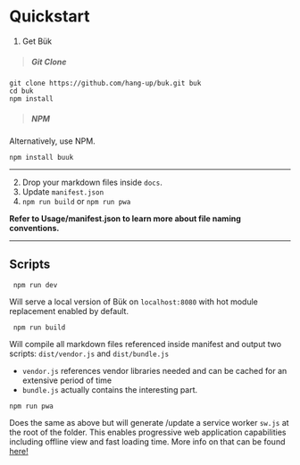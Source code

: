 # Quickstart

1) Get Bük
> ##### Git Clone
```
git clone https://github.com/hang-up/buk.git buk
cd buk
npm install
```

> ##### NPM
Alternatively, use NPM.

```
npm install buuk
```
---

2) Drop your markdown files inside `docs`.
3) Update `manifest.json`
4) `npm run build` or `npm run pwa`

**Refer to Usage/manifest.json to learn more about file naming conventions.** 

---
## Scripts

```
 npm run dev
```
Will serve a local version of Bük on `localhost:8080` with hot module replacement enabled by default.

```
 npm run build
```
Will compile all markdown files referenced inside manifest and output two scripts: `dist/vendor.js` and `dist/bundle.js`
* `vendor.js` references vendor libraries needed and can be cached for an extensive period of time
* `bundle.js` actually contains the interesting part.

```
npm run pwa
```
Does the same as above but will generate /update a service worker `sw.js` at the root of the folder. This enables progressive web application capabilities including offline view and fast loading time. 
More info on that can be found [here!](https://developers.google.com/web/progressive-web-apps/)